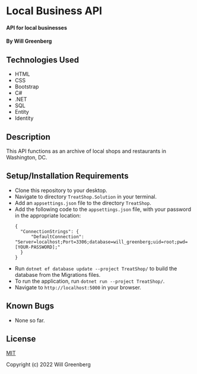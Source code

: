 # Local Business API

#### API for local businesses

#### By Will Greenberg

## Technologies Used

* HTML
* CSS
* Bootstrap
* C#
* .NET
* SQL
* Entity
* Identity

## Description

This API functions as an archive of local shops and restaurants in Washington, DC.

## Setup/Installation Requirements

* Clone this repository to your desktop.
* Navigate to directory `TreatShop.Solution` in your terminal.
* Add an `appsettings.json` file to the directory `TreatShop`.
* Add the following code to the `appsettings.json` file, with your password in the appropriate location:
  ```
  {
    "ConnectionStrings": {
        "DefaultConnection": "Server=localhost;Port=3306;database=will_greenberg;uid=root;pwd=[YOUR-PASSWORD];"
    }
  }
  ```
* Run `dotnet ef database update --project TreatShop/` to build the database from the Migrations files.
* To run the application, run `dotnet run --project TreatShop/`.
* Navigate to `http://localhost:5000` in your browser.

## Known Bugs

* None so far.

## License

[MIT](https://opensource.org/licenses/MIT)

Copyright (c) 2022 Will Greenberg